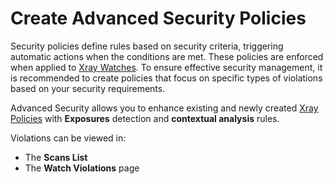 # Create Advanced Security Policies

Security policies define rules based on security criteria, triggering automatic actions when the conditions are met. These policies are enforced when applied to [Xray Watches](../../../xray/features-and-capabilities/sdlc-policy-mangement/watches.md). To ensure effective security management, it is recommended to create policies that focus on specific types of violations based on your security requirements.&#x20;

Advanced Security allows you to enhance existing and newly created [Xray Policies](../../../xray/features-and-capabilities/sdlc-policy-mangement/) with **Exposures** detection and **contextual analysis** rules.

Violations can be viewed in:

* The **Scans List**
* The **Watch Violations** page

